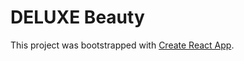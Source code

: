 # DELUXE Beauty

This project was bootstrapped with [Create React App](https://github.com/facebook/create-react-app).